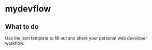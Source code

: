 # mydevflow

## What to do

Use the json template to fill out and share your personal web developer workflow.
